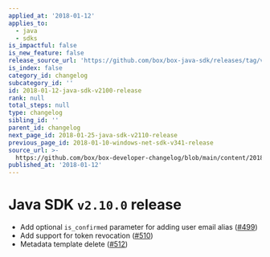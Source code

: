```yaml
---
applied_at: '2018-01-12'
applies_to:
  - java
  - sdks
is_impactful: false
is_new_feature: false
release_source_url: 'https://github.com/box/box-java-sdk/releases/tag/v2.10.0'
is_index: false
category_id: changelog
subcategory_id: ''
id: 2018-01-12-java-sdk-v2100-release
rank: null
total_steps: null
type: changelog
sibling_id: ''
parent_id: changelog
next_page_id: 2018-01-25-java-sdk-v2110-release
previous_page_id: 2018-01-10-windows-net-sdk-v341-release
source_url: >-
  https://github.com/box/box-developer-changelog/blob/main/content/2018/01-12-java-sdk-v2100-release.md
published_at: '2018-01-12'
---
```

# Java SDK `v2.10.0` release

* Add optional `is_confirmed` parameter for adding user email alias ([#499](https://github.com/box/box-java-sdk/pull/499))
* Add support for token revocation ([#510](https://github.com/box/box-java-sdk/pull/510))
* Metadata template delete ([#512](https://github.com/box/box-java-sdk/pull/512))
